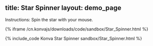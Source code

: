 title: Star Spinner
layout: demo_page
---

Instructions: Spin the star with your mouse.

{% iframe /cn.konvajs/downloads/code/sandbox/Star_Spinner.html %}

{% include_code Konva Star Spinner sandbox/Star_Spinner.html %}